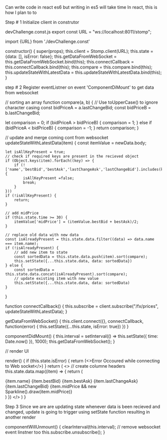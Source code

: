 Can write code in react es6 but writing in es5 will take time
In react, this is how I plan to to

Step # 1 Initialize client in construtor

devChallenge.const.js
export const URL = "ws://localhost:8011/stomp";

import {URL} from './devChallenge.const'

constructor() {
    super(props);
    this.client = Stomp.client(URL);
    this.state = {data: [], isError: false};
    this.getDataFromWebSocket = this.getDataFromWebSocket.bind(this);
    this.connectCallback = this.connectCallback.bind(this);
    this.compare = this.compare.bind(this);
    this.updateStateWithLatestData = this.updateStateWithLatestData.bind(this);
}

step # 2 Register eventListner on event 'ComponentDiMount' to get data from websocket

// sorting an array
function compare(a, b) {
  // Use toUpperCase() to ignore character casing
  const bidPriceA = a.lastChangeBid;
  const bidPriceB = b.lastChangeBid;

  let comparison = 0;
  if (bidPriceA > bidPriceB) {
    comparison = 1;
  } else if (bidPriceA < bidPriceB) {
    comparison = -1;
  }
  return comparison;
}

// update and merge coming cont from websocket
updateStateWithLatestData(item) {
    const itemValue = newData.body;

    let isAllKeyPresent = true;
    // check if required keys are present in the recieved object
    if (Object.keys(item).forEach((key) => {
        if (!['name','bestBid','bestAsk','lastChangeAsk','lastChangeBid'].includes(key)) {
            isAllKeyPresent =false;
            break;
        }
    }))
    if (!isAllKeyPresent) {
        return;
    }

    // add midPrice
    if (this.state.time >= 30) {
        itemValue['midPrice'] = (itemValue.bestBid + bestAsk)/2;
    }

    // replace old data with new data
    const isAlreadyPresent = this.state.data.filter((data) => data.name === item.name);
    if (!isAlreadyPresent) {
        // add new item to state
        const sortedData = this.state.data.push(item).sort(compare);
        this.setState({...this.state.data, data: sortedData})
    } else {
        const sortedData = this.state.data.concat(isAlreadyPresent).sort(compare);
        // update existing item with new value
        this.setState({...this.state.data, data: sortedData)
    }
}

function connectCallback() {
    this.subscribe = client.subscribe("/fx/prices", updateStateWithLatestData);
}

getDataFromWebSocket() {
    this.client.connect({}, connectCallback, function(error) {
        this.setState({...this.state, isError: true})
    })
}

componentDidMount() {
  this.interval = setInterval(() => this.setState({ time: Date.now() }), 1000);
  this.getDataFromWebSocket();
}

// render UI

render() {
    if (this.state.isError) {
        return (<>Error Occoured while connecting to Web socket</>)
    }
    return (
        <>
        // create columne headers
        this.state.data.map((item) => {
            return (
                <div key={item.name}>
                    <span>{item.name}</span>
                    <span>{item.bestBid}</span>
                    <span>{item.bestAsk}</span>
                    <span>{item.lastChangeAsk}</span>
                    <span>{item.lastChangeBid}</span>
                    {item.midPrice && new Sparkline(</span>).draw(item.midPrice)}
                </div>
            )
        })
        </>
    )
}

Step 3 Since we are are updating state whenever data is been recieved and changed, update is going to trigger using 
setState function resulting in another render



componentWillUnmount() {
  clearInterval(this.interval);
  // remove websocket event linstner too
  this.subscribe.unsubscribe();
}

